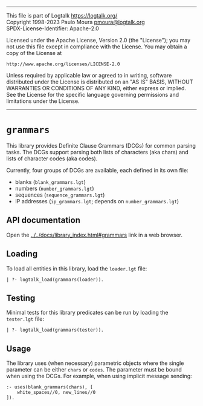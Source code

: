 ________________________________________________________________________

This file is part of Logtalk <https://logtalk.org/>  
Copyright 1998-2023 Paulo Moura <pmoura@logtalk.org>  
SPDX-License-Identifier: Apache-2.0

Licensed under the Apache License, Version 2.0 (the "License");
you may not use this file except in compliance with the License.
You may obtain a copy of the License at

    http://www.apache.org/licenses/LICENSE-2.0

Unless required by applicable law or agreed to in writing, software
distributed under the License is distributed on an "AS IS" BASIS,
WITHOUT WARRANTIES OR CONDITIONS OF ANY KIND, either express or implied.
See the License for the specific language governing permissions and
limitations under the License.
________________________________________________________________________


`grammars`
==========

This library provides Definite Clause Grammars (DCGs) for common parsing
tasks. The DCGs support parsing both lists of characters (aka chars) and
lists of character codes (aka codes).

Currently, four groups of DCGs are available, each defined in its own
file:

- blanks       (`blank_grammars.lgt`)
- numbers      (`number_grammars.lgt`)
- sequences    (`sequence_grammars.lgt`)
- IP addresses (`ip_grammars.lgt`; depends on `number_grammars.lgt`)


API documentation
-----------------

Open the [../../docs/library_index.html#grammars](../../docs/library_index.html#grammars)
link in a web browser.


Loading
-------

To load all entities in this library, load the `loader.lgt` file:

	| ?- logtalk_load(grammars(loader)).


Testing
-------

Minimal tests for this library predicates can be run by loading the
`tester.lgt` file:

	| ?- logtalk_load(grammars(tester)).


Usage
-----

The library uses (when necessary) parametric objects where the single
parameter can be either `chars` or `codes`. The parameter must be bound
when using the DCGs. For example, when using implicit message sending:

	:- uses(blank_grammars(chars), [
		white_spaces//0, new_lines//0
	]).
